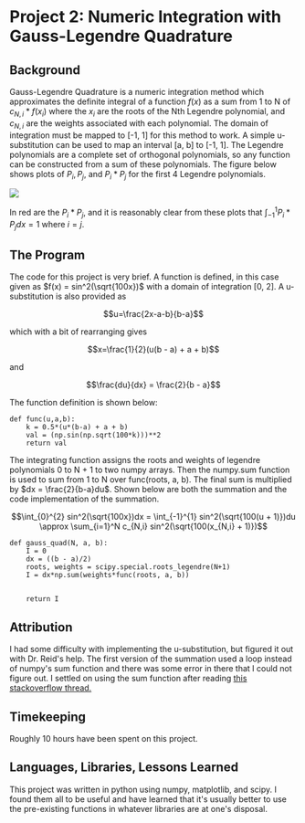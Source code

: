 # Project 2: Numeric Integration with Gauss-Legendre Quadrature

## Background
Gauss-Legendre Quadrature is a numeric integration method which approximates the definite 
integral of a function $f(x)$ as a sum from 1 to N of $c_{N,i}*f(x_i)$ where the $x_i$ are the roots of the Nth 
Legendre polynomial, and $c_{N,i}$ are the weights associated with each polynomial. The domain
of integration must be mapped to [-1, 1] for this method to work. A simple u-substitution
can be used to map an interval [a, b] to [-1, 1]. The Legendre polynomials are a complete set of orthogonal polynomials, so any function can be constructed from a sum
of these polynomials. The figure below shows plots of $P_i, P_j,$ and $P_i*P_j$ for the first 4 Legendre polynomials.

![](https://github.com/asgrice/PHYS4130-S25/blob/main/p2-NInt/asgrice/writeup/Legendre_polynomials.png)

In red are the $P_i*P_j$, and it is reasonably clear from these plots that $\int_{-1}^{1} P_i*P_j dx = 1$ where $i = j$.
## The Program
The code for this project is very brief. A function is defined, in this case given as 
$f(x) = sin^2(\sqrt{100x})$ with a domain of integration [0, 2]. A u-substitution is also
provided as 

```math
u=\frac{2x-a-b}{b-a}
```

which with a bit of rearranging gives 

```math
x=\frac{1}{2}(u(b - a) + a + b)
```

and 

```math
\frac{du}{dx} = \frac{2}{b - a}
```

The function definition is shown below:

```
def func(u,a,b):
    k = 0.5*(u*(b-a) + a + b)
    val = (np.sin(np.sqrt(100*k)))**2
    return val
```
The integrating function assigns the roots and weights of legendre polynomials 0 to N + 1 to two numpy arrays. Then the numpy.sum function is used to sum from 1 to N over func(roots, a, b). The final sum is multiplied by $dx = \frac{2}{b-a}du$. Shown below are both the summation and the code implementation of the summation.

```math
\int_{0}^{2} sin^2(\sqrt{100x})dx = \int_{-1}^{1} sin^2(\sqrt{100(u + 1)})du \approx \sum_{i=1}^N c_{N,i} sin^2(\sqrt{100(x_{N,i} + 1)})
```

```
def gauss_quad(N, a, b):
    I = 0
    dx = ((b - a)/2)
    roots, weights = scipy.special.roots_legendre(N+1)
    I = dx*np.sum(weights*func(roots, a, b))


    return I
```

## Attribution
I had some difficulty with implementing the u-substitution, but figured it out with Dr. Reid's help. The first version of the summation used a loop instead of numpy's sum function and there was some error in there that I could not figure out. I settled on using the sum function after reading [this stackoverflow thread.](https://stackoverflow.com/questions/27115917/gauss-legendre-quadrature-in-python)

## Timekeeping
Roughly 10 hours have been spent on this project.

## Languages, Libraries, Lessons Learned
This project was written in python using numpy, matplotlib, and scipy. I found them all to be useful and have learned that it's usually better to use the pre-existing functions in whatever libraries are at one's disposal.
